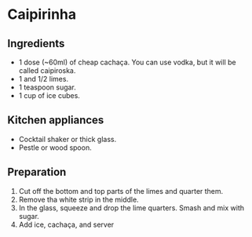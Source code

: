 # Caipirinha

## Ingredients
 - 1 dose (~60ml) of cheap cachaça. You can use vodka, but it will be called caipiroska.
 - 1 and 1/2 limes.
 - 1 teaspoon sugar.
 - 1 cup of ice cubes.
 
## Kitchen appliances
 - Cocktail shaker or thick glass.
 - Pestle or wood spoon.
 
## Preparation
 1. Cut off the bottom and top parts of the limes and quarter them.
 2. Remove tha white strip in the middle.
 3. In the glass, squeeze and drop the lime quarters. Smash and mix with sugar.
 4. Add ice, cachaça, and server

